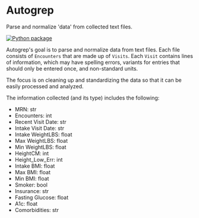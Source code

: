 # Autogrep

Parse and normalize 'data' from collected text files.

[![Python package](https://github.com/jasonbrackman/autogrep/actions/workflows/python-test.yml/badge.svg?branch=master)](https://github.com/jasonbrackman/autogrep/actions/workflows/python-test.yml)

Autogrep's goal is to parse and normalize data from text files.  Each file consists of `Encounters`
that are made up of `Visits`. Each `Visit` contains lines of information, which may have 
spelling errors, variants for entries that should only be entered once, and non-standard units.

The focus is on cleaning up and standardizing the data so that it can be easily processed and 
analyzed. 

The information collected (and its type) includes the following:

- MRN: str
- Encounters: int
- Recent Visit Date: str 
- Intake Visit Date: str
- Intake WeightLBS: float
- Max WeightLBS: float
- Min WeightLBS: float
- HeightCM: int
- Height_Low_Err: int 
- Intake BMI: float
- Max BMI: float
- Min BMI: float
- Smoker: bool
- Insurance: str
- Fasting Glucose: float 
- A1c: float
- Comorbidities: str
